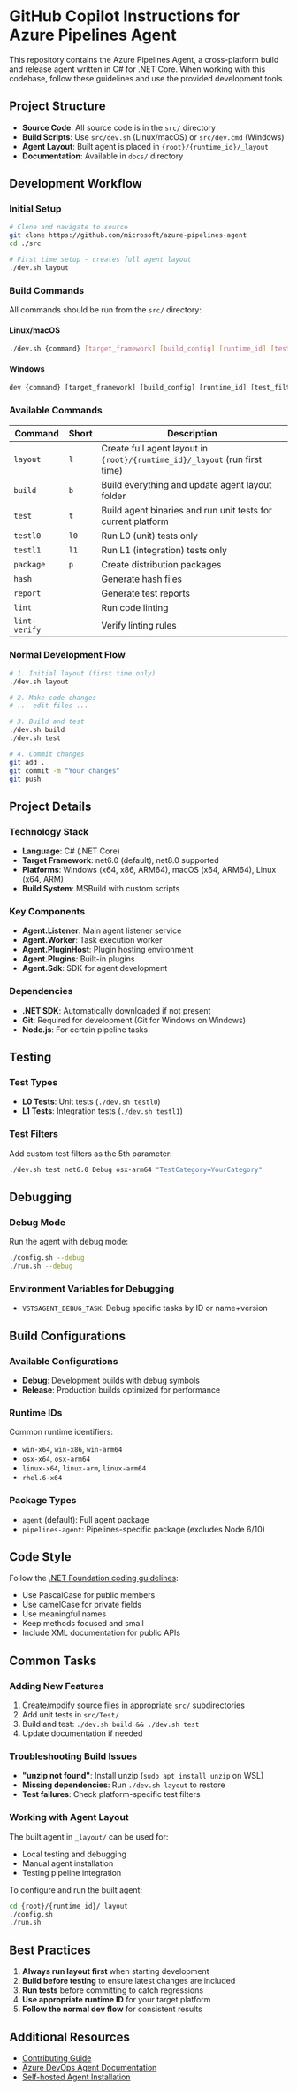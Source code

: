 # GitHub Copilot Instructions for Azure Pipelines Agent

This repository contains the Azure Pipelines Agent, a cross-platform build and release agent written in C# for .NET Core. When working with this codebase, follow these guidelines and use the provided development tools.

## Project Structure

- **Source Code**: All source code is in the `src/` directory
- **Build Scripts**: Use `src/dev.sh` (Linux/macOS) or `src/dev.cmd` (Windows)
- **Agent Layout**: Built agent is placed in `{root}/{runtime_id}/_layout`
- **Documentation**: Available in `docs/` directory

## Development Workflow

### Initial Setup
```bash
# Clone and navigate to source
git clone https://github.com/microsoft/azure-pipelines-agent
cd ./src

# First time setup - creates full agent layout
./dev.sh layout
```

### Build Commands

All commands should be run from the `src/` directory:

#### Linux/macOS
```bash
./dev.sh {command} [target_framework] [build_config] [runtime_id] [test_filters]
```

#### Windows
```cmd
dev {command} [target_framework] [build_config] [runtime_id] [test_filters]
```

### Available Commands

| Command | Short | Description |
|---------|-------|-------------|
| `layout` | `l` | Create full agent layout in `{root}/{runtime_id}/_layout` (run first time) |
| `build` | `b` | Build everything and update agent layout folder |
| `test` | `t` | Build agent binaries and run unit tests for current platform |
| `testl0` | `l0` | Run L0 (unit) tests only |
| `testl1` | `l1` | Run L1 (integration) tests only |
| `package` | `p` | Create distribution packages |
| `hash` | | Generate hash files |
| `report` | | Generate test reports |
| `lint` | | Run code linting |
| `lint-verify` | | Verify linting rules |

### Normal Development Flow
```bash
# 1. Initial layout (first time only)
./dev.sh layout

# 2. Make code changes
# ... edit files ...

# 3. Build and test
./dev.sh build
./dev.sh test

# 4. Commit changes
git add .
git commit -m "Your changes"
git push
```

## Project Details

### Technology Stack
- **Language**: C# (.NET Core)
- **Target Framework**: net6.0 (default), net8.0 supported
- **Platforms**: Windows (x64, x86, ARM64), macOS (x64, ARM64), Linux (x64, ARM)
- **Build System**: MSBuild with custom scripts

### Key Components
- **Agent.Listener**: Main agent listener service
- **Agent.Worker**: Task execution worker
- **Agent.PluginHost**: Plugin hosting environment
- **Agent.Plugins**: Built-in plugins
- **Agent.Sdk**: SDK for agent development

### Dependencies
- **.NET SDK**: Automatically downloaded if not present
- **Git**: Required for development (Git for Windows on Windows)
- **Node.js**: For certain pipeline tasks

## Testing

### Test Types
- **L0 Tests**: Unit tests (`./dev.sh testl0`)
- **L1 Tests**: Integration tests (`./dev.sh testl1`)

### Test Filters
Add custom test filters as the 5th parameter:
```bash
./dev.sh test net6.0 Debug osx-arm64 "TestCategory=YourCategory"
```

## Debugging

### Debug Mode
Run the agent with debug mode:
```bash
./config.sh --debug
./run.sh --debug
```

### Environment Variables for Debugging
- `VSTSAGENT_DEBUG_TASK`: Debug specific tasks by ID or name+version

## Build Configurations

### Available Configurations
- **Debug**: Development builds with debug symbols
- **Release**: Production builds optimized for performance

### Runtime IDs
Common runtime identifiers:
- `win-x64`, `win-x86`, `win-arm64`
- `osx-x64`, `osx-arm64`  
- `linux-x64`, `linux-arm`, `linux-arm64`
- `rhel.6-x64`

### Package Types
- `agent` (default): Full agent package
- `pipelines-agent`: Pipelines-specific package (excludes Node 6/10)

## Code Style

Follow the [.NET Foundation coding guidelines](https://github.com/dotnet/corefx/blob/master/Documentation/coding-guidelines/coding-style.md):

- Use PascalCase for public members
- Use camelCase for private fields
- Use meaningful names
- Keep methods focused and small
- Include XML documentation for public APIs

## Common Tasks

### Adding New Features
1. Create/modify source files in appropriate `src/` subdirectories
2. Add unit tests in `src/Test/`
3. Build and test: `./dev.sh build && ./dev.sh test`
4. Update documentation if needed

### Troubleshooting Build Issues
- **"unzip not found"**: Install unzip (`sudo apt install unzip` on WSL)
- **Missing dependencies**: Run `./dev.sh layout` to restore
- **Test failures**: Check platform-specific test filters

### Working with Agent Layout
The built agent in `_layout/` can be used for:
- Local testing and debugging
- Manual agent installation
- Testing pipeline integration

To configure and run the built agent:
```bash
cd {root}/{runtime_id}/_layout
./config.sh
./run.sh
```

## Best Practices

1. **Always run layout first** when starting development
2. **Build before testing** to ensure latest changes are included
3. **Run tests** before committing to catch regressions
4. **Use appropriate runtime ID** for your target platform
5. **Follow the normal dev flow** for consistent results

## Additional Resources

- [Contributing Guide](../docs/contribute.md)
- [Azure DevOps Agent Documentation](https://docs.microsoft.com/azure/devops/pipelines/agents/)
- [Self-hosted Agent Installation](https://learn.microsoft.com/en-us/azure/devops/pipelines/agents/windows-agent?view=azure-devops)
